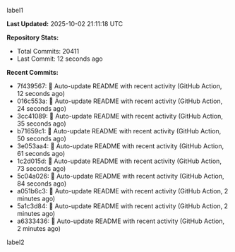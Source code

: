 
label1 
<!-- ACTIVITY_START -->
**Last Updated:** 2025-10-02 21:11:18 UTC

**Repository Stats:**
- Total Commits: 20411
- Last Commit: 12 seconds ago

**Recent Commits:**
- 7f439567: 🤖 Auto-update README with recent activity (GitHub Action, 12 seconds ago)
- 016c553a: 🤖 Auto-update README with recent activity (GitHub Action, 24 seconds ago)
- 3cc41089: 🤖 Auto-update README with recent activity (GitHub Action, 35 seconds ago)
- b71659c1: 🤖 Auto-update README with recent activity (GitHub Action, 50 seconds ago)
- 3e053aa4: 🤖 Auto-update README with recent activity (GitHub Action, 61 seconds ago)
- 1c2d015d: 🤖 Auto-update README with recent activity (GitHub Action, 73 seconds ago)
- 5c04a026: 🤖 Auto-update README with recent activity (GitHub Action, 84 seconds ago)
- a051b6c3: 🤖 Auto-update README with recent activity (GitHub Action, 2 minutes ago)
- 5a1c3d84: 🤖 Auto-update README with recent activity (GitHub Action, 2 minutes ago)
- a6333436: 🤖 Auto-update README with recent activity (GitHub Action, 2 minutes ago)
<!-- ACTIVITY_END -->

label2
